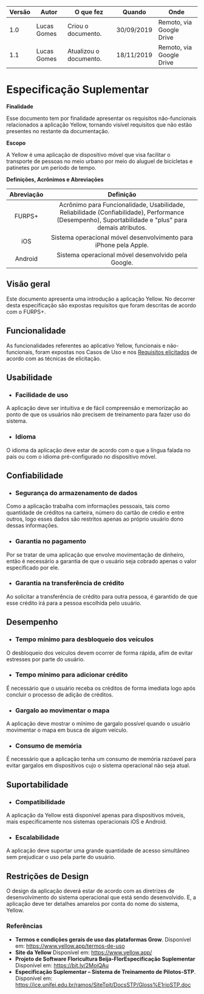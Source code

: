 |Versão| Autor | O que fez |  Quando | Onde |
|------|------| --------  |-------- | -----|
|1.0| Lucas Gomes | Criou o documento. |30/09/2019| Remoto, via Google Drive|
|1.1| Lucas Gomes | Atualizou o documento. |18/11/2019| Remoto, via Google Drive|

# Especificação Suplementar

**Finalidade**

Esse documento tem por finalidade apresentar os requisitos não-funcionais relacionados a aplicação Yellow, tornando visível requisitos que não estão presentes no restante da documentação.

**Escopo**

A Yellow é uma aplicação de dispositivo móvel que visa facilitar o transporte de pessoas no meio urbano por meio do aluguel de bicicletas e patinetes por um período de tempo.


**Definições, Acrônimos e Abreviações**

| Abreviação | Definição |
|:----:|:------:|
| FURPS+ | Acrônimo para Funcionalidade, Usabilidade, Reliabilidade (Confiabilidade), Performance (Desempenho), Suportabilidade e "plus" para demais atributos. |
| iOS | Sistema operacional móvel desenvolvimento para iPhone pela Apple. |
| Android | Sistema operacional móvel desenvolvido pela Google. |



## Visão geral
Este documento apresenta uma introdução a aplicação Yellow. No decorrer desta especificação são expostas requisitos que foram descritas de acordo com o FURPS+.

## Funcionalidade

As funcionalidades referentes ao aplicativo Yellow, funcionais e não-funcionais, foram expostas nos Casos de Uso e nos [Requisitos elicitados](https://github.com/Requisitos-de-Software/2019.2-Yellow/blob/master/docs/elicitacao/requisitos/requisitos_elicitados.md) de acordo com as técnicas de elicitação.

## Usabilidade

- ### **Facilidade de uso**
A aplicação deve ser intuitiva e de fácil compreensão e memorização ao ponto de que os usuários não precisem de treinamento para fazer uso do sistema.

- ### **Idioma**
O idioma da aplicação deve estar de acordo com o que a língua falada no país ou com o idioma pré-configurado no dispositivo móvel.

## Confiabilidade

- ### **Segurança do armazenamento de dados**
Como a aplicação trabalha com informações pessoais, tais como quantidade de créditos na carteira, número do cartão de crédio e entre outros, logo esses dados são restritos apenas ao próprio usuário dono dessas informações.

- ### **Garantia no pagamento**
Por se tratar de uma aplicação que envolve movimentação de dinheiro, então é necessário a garantia de que o usuário seja cobrado apenas o valor especificado por ele.

- ### **Garantia na transferência de crédito**
Ao solicitar a transferência de crédito para outra pessoa, é garantido de que esse crédito irá para a pessoa escolhida pelo usuário.

## Desempenho

- ### **Tempo mínimo para desbloqueio dos veículos**
O desbloqueio dos veículos devem ocorrer de forma rápida, afim de evitar estresses por parte do usuário.

- ### **Tempo mínimo para adicionar crédito**
É necessário que o usuário receba os créditos de forma imediata logo após concluir o processo de adição de créditos.

- ### **Gargalo ao movimentar o mapa**
A aplicação deve mostrar o mínimo de gargalo possível quando o usuário movimentar o mapa em busca de algum veículo.

- ### **Consumo de memória**
É necessário que a aplicação tenha um consumo de memória razóavel para evitar gargalos em dispositivos cujo o sistema operacional não seja atual.

## Suportabilidade

- ### **Compatibilidade**
A aplicação da Yellow está disponível apenas para dispositivos móveis, mais especificamente nos sistemas operacionais iOS e Android.

- ### **Escalabilidade**
A aplicação deve suportar uma grande quantidade de acesso simultâneo sem prejudicar o uso pela parte do usuário.

## Restrições de Design

O design da aplicação deverá estar de acordo com as diretrizes de desenvolvimento do sistema operacional que está sendo desenvolvido. E, a aplicação deve ter detalhes amarelos por conta do nome do sistema, Yellow.


### Referências
- **Termos e condições gerais de uso das plataformas Grow**. Disponível em: https://www.yellow.app/termos-de-uso
- **Site da Yellow** Disponível em: https://www.yellow.app/
- **Projeto de Software Floricultura Beija-FlorEspecificação Suplementar** Disponível em: https://bit.ly/2MoiQAu
- **Especificação Suplementar – Sistema de Treinamento de Pilotos-STP**. Disponível em: https://ice.unifei.edu.br/ramos/SiteTpit/DocsSTP/Gloss%E1rioSTP.doc
